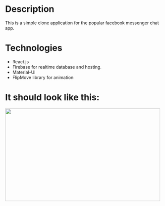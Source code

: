 # Description
This is a simple clone application for the popular facebook messenger chat app.

# Technologies
  -  React.js
  -  Firebase for realtime database and hosting.
  -  Material-UI
  -  FlipMove library for animation

# It should look like this: 

<img src="https://github.com/oussamabenkemchi/Network_Security_Manager/blob/main/images/NSM_Architecture.png" width="500" height="300">
